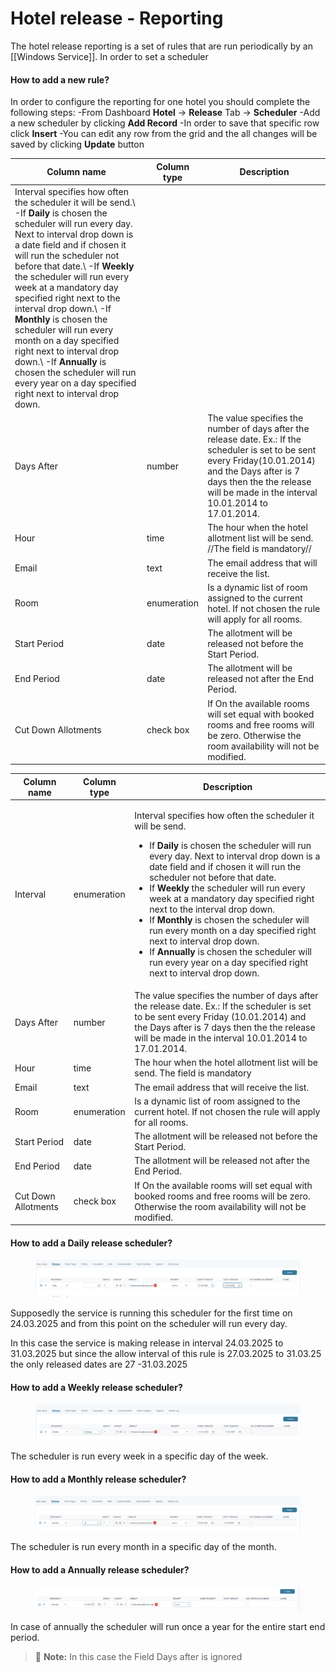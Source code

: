 # Hotel release - Reporting

The hotel release reporting is a set of rules that are run periodically by an \[\[Windows Service]]. In order to set a scheduler

#### How to add a new rule? <a href="#how-to-add-a-new-rule" id="how-to-add-a-new-rule"></a>

In order to configure the reporting for one hotel you should complete the following steps: -From Dashboard **Hotel** -> **Release** Tab -> **Scheduler** -Add a new scheduler by clicking **Add Record** -In order to save that specific row click **Insert** -You can edit any row from the grid and the all changes will be saved by clicking **Update** button

| Column name                                                                                                                                                                                                                                                                                                                                                                                                                                                                                                                                                                                | Column type | Description                                                                                                                                                                                                                              |
| ------------------------------------------------------------------------------------------------------------------------------------------------------------------------------------------------------------------------------------------------------------------------------------------------------------------------------------------------------------------------------------------------------------------------------------------------------------------------------------------------------------------------------------------------------------------------------------------ | ----------- | ---------------------------------------------------------------------------------------------------------------------------------------------------------------------------------------------------------------------------------------- |
| Interval specifies how often the scheduler it will be send.\ -If **Daily** is chosen the scheduler will run every day. Next to interval drop down is a date field and if chosen it will run the scheduler not before that date.\ -If **Weekly** the scheduler will run every week at a mandatory day specified right next to the interval drop down.\ -If **Monthly** is chosen the scheduler will run every month on a day specified right next to interval drop down.\ -If **Annually** is chosen the scheduler will run every year on a day specified right next to interval drop down. |             |                                                                                                                                                                                                                                          |
| Days After                                                                                                                                                                                                                                                                                                                                                                                                                                                                                                                                                                                 | number      | The value specifies the number of days after the release date. Ex.: If the scheduler is set to be sent every Friday(10.01.2014) and the Days after is 7 days then the the release will be made in the interval 10.01.2014 to 17.01.2014. |
| Hour                                                                                                                                                                                                                                                                                                                                                                                                                                                                                                                                                                                       | time        | The hour when the hotel allotment list will be send. //The field is mandatory//                                                                                                                                                          |
| Email                                                                                                                                                                                                                                                                                                                                                                                                                                                                                                                                                                                      | text        | The email address that will receive the list.                                                                                                                                                                                            |
| Room                                                                                                                                                                                                                                                                                                                                                                                                                                                                                                                                                                                       | enumeration | Is a dynamic list of room assigned to the current hotel. If not chosen the rule will apply for all rooms.                                                                                                                                |
| Start Period                                                                                                                                                                                                                                                                                                                                                                                                                                                                                                                                                                               | date        | The allotment will be released not before the Start Period.                                                                                                                                                                              |
| End Period                                                                                                                                                                                                                                                                                                                                                                                                                                                                                                                                                                                 | date        | The allotment will be released not after the End Period.                                                                                                                                                                                 |
| Cut Down Allotments                                                                                                                                                                                                                                                                                                                                                                                                                                                                                                                                                                        | check box   | If On the available rooms will set equal with booked rooms and free rooms will be zero. Otherwise the room availability will not be modified.                                                                                            |

| Column name         | Column type | Description                                                                                                                                                                                                                                                                                                                                                                                                                                                                                                                                                                                                                                                                            |
| ------------------- | ----------- | -------------------------------------------------------------------------------------------------------------------------------------------------------------------------------------------------------------------------------------------------------------------------------------------------------------------------------------------------------------------------------------------------------------------------------------------------------------------------------------------------------------------------------------------------------------------------------------------------------------------------------------------------------------------------------------- |
| Interval            | enumeration | <p>Interval specifies how often the scheduler it will be send.</p><ul><li>If <strong>Daily</strong> is chosen the scheduler will run every day. Next to interval drop down is a date field and if chosen it will run the scheduler not before that date.</li><li>If <strong>Weekly</strong> the scheduler will run every week at a mandatory day specified right next to the interval drop down.</li><li>If <strong>Monthly</strong> is chosen the scheduler will run every month on a day specified right next to interval drop down.</li><li>If <strong>Annually</strong> is chosen the scheduler will run every year on a day specified right next to interval drop down.</li></ul> |
| Days After          | number      | The value specifies the number of days after the release date. Ex.: If the scheduler is set to be sent every Friday (10.01.2014) and the Days after is 7 days then the the release will be made in the interval 10.01.2014 to 17.01.2014.                                                                                                                                                                                                                                                                                                                                                                                                                                              |
| Hour                | time        | The hour when the hotel allotment list will be send. The field is mandatory                                                                                                                                                                                                                                                                                                                                                                                                                                                                                                                                                                                                            |
| Email               | text        | The email address that will receive the list.                                                                                                                                                                                                                                                                                                                                                                                                                                                                                                                                                                                                                                          |
| Room                | enumeration | Is a dynamic list of room assigned to the current hotel. If not chosen the rule will apply for all rooms.                                                                                                                                                                                                                                                                                                                                                                                                                                                                                                                                                                              |
| Start Period        | date        | The allotment will be released not before the Start Period.                                                                                                                                                                                                                                                                                                                                                                                                                                                                                                                                                                                                                            |
| End Period          | date        | The allotment will be released not after the End Period.                                                                                                                                                                                                                                                                                                                                                                                                                                                                                                                                                                                                                               |
| Cut Down Allotments | check box   | If On the available rooms will set equal with booked rooms and free rooms will be zero. Otherwise the room availability will not be modified.                                                                                                                                                                                                                                                                                                                                                                                                                                                                                                                                          |

#### How to add a Daily release scheduler? <a href="#how-to-add-a-daily-release-scheduler" id="how-to-add-a-daily-release-scheduler"></a>

<figure><img src="../../../.gitbook/assets/image (13) (1) (1) (1).png" alt=""><figcaption></figcaption></figure>

Supposedly the service is running this scheduler for the first time on 24.03.2025 and from this point on the scheduler will run every day.

In this case the service is making release in interval 24.03.2025 to 31.03.2025 but since the allow interval of this rule is 27.03.2025 to 31.03.25 the only released dates are 27 -31.03.2025

#### How to add a Weekly release scheduler? <a href="#how-to-add-a-weekly-release-scheduler" id="how-to-add-a-weekly-release-scheduler"></a>

<figure><img src="../../../.gitbook/assets/image (14) (1) (1) (1).png" alt=""><figcaption></figcaption></figure>

The scheduler is run every week in a specific day of the week.

#### How to add a Monthly release scheduler? <a href="#how-to-add-a-monthly-release-scheduler" id="how-to-add-a-monthly-release-scheduler"></a>

<figure><img src="../../../.gitbook/assets/image (15) (1) (1) (1).png" alt=""><figcaption></figcaption></figure>

The scheduler is run every month in a specific day of the month.

#### How to add a Annually release scheduler? <a href="#how-to-add-a-annually-release-scheduler" id="how-to-add-a-annually-release-scheduler"></a>

<figure><img src="../../../.gitbook/assets/image (16) (1) (1) (1).png" alt=""><figcaption></figcaption></figure>

In case of annually the scheduler will run once a year for the entire start end period.

> 📝 **Note:** In this case the Field Days after is ignored
